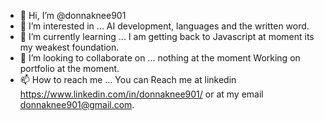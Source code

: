 - 👋 Hi, I’m @donnaknee901
- 👀 I’m interested in ... AI development, languages and the written word.
- 🌱 I’m currently learning ... I am getting back to Javascript at moment its my weakest foundation.
- 💞️ I’m looking to collaborate on ... nothing at the moment Working on portfolio at the moment.
- 📫 How to reach me ... You can Reach me at linkedin https://www.linkedin.com/in/donnaknee901/ or at my email donnaknee901@gmail.com. 

<!---
donnaknee901/donnaknee901 is a ✨ special ✨ repository because its `README.md` (this file) appears on your GitHub profile.
You can click the Preview link to take a look at your changes.
--->
